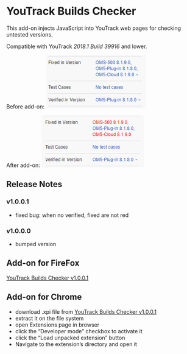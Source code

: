 # YouTrack Builds Checker
This add-on injects JavaScript into YouTrack web pages for checking untested versions. 

Compatible with YouTrack *2018.1 Build 39916* and lower.

Before add-on: 
![before](Before.png)

After add-on:
![after](After.png)

## Release Notes
### v1.0.0.1
* fixed bug: when no verified, fixed are not red 

### v1.0.0.0
* bumped version 

## Add-on for FireFox
[YouTrack Builds Checker v1.0.0.1](https://addons.mozilla.org/cs/firefox/addon/youtrack-builds-checker/)

## Add-on for Chrome
* download .xpi file from [YouTrack Builds Checker v1.0.0.1](https://github.com/cernyjan/YouTrack-BuildsChecker/releases/tag/v1.0.0.1)
* extract it on the file system
* open Extensions page in browser
* click the “Developer mode” checkbox to activate it
* click the “Load unpacked extension” button
* Navigate to the extension’s directory and open it